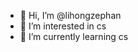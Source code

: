 - 👋 Hi, I’m @lihongzephan
- 👀 I’m interested in cs
- 🌱 I’m currently learning cs

<!---
lihongzephan/lihongzephan is a ✨ special ✨ repository because its `README.md` (this file) appears on your GitHub profile.
You can click the Preview link to take a look at your changes.
--->
